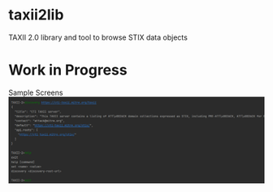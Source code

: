 # taxii2lib
TAXII 2.0 library and tool to browse STIX data objects

# Work in Progress

Sample Screens
![Sample Screenshot](assets/img/Taxii2Lib-Sample.png)

